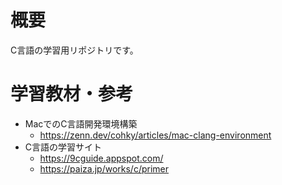 # 概要

C言語の学習用リポジトリです。


# 学習教材・参考
- MacでのC言語開発環境構築  
    - https://zenn.dev/cohky/articles/mac-clang-environment
- C言語の学習サイト
    - https://9cguide.appspot.com/
    - https://paiza.jp/works/c/primer



